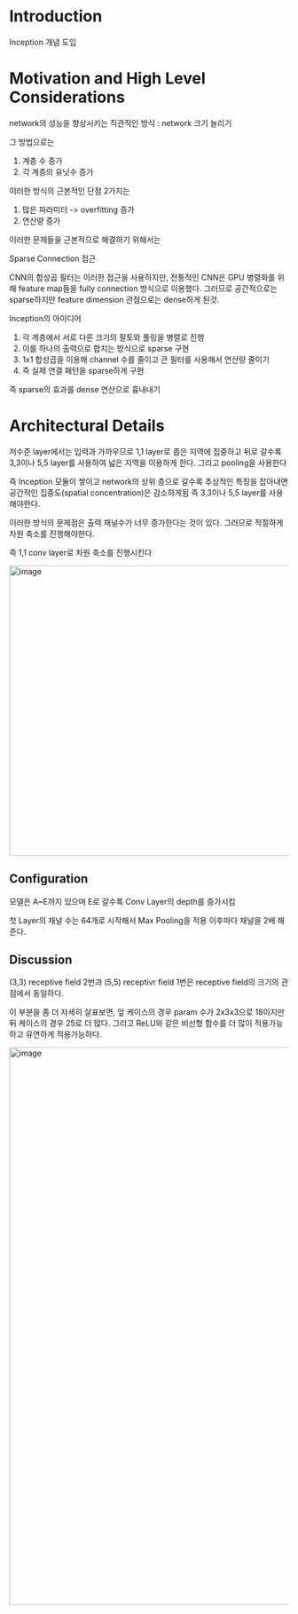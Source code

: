 # Introduction

Inception 개념 도입

# Motivation and High Level Considerations

network의 성능을 향상시키는 직관적인 방식 : network 크기 늘리기

그 방법으로는 

1. 계층 수 증가
2. 각 계층의 유닛수 증가

이러한 방식의 근본적인 단점 2가지는

1. 많은 파라미터 -> overfitting 증가
2. 연산량 증가

이러한 문제들을 근본적으로 해결하기 위해서는

Sparse Connection 접근

CNN의 합성곱 필터는 이러한 접근을 사용하지만,
전통적인 CNN은 GPU 병렬화를 위해 feature map들을 fully connection 방식으로 이용했다.
그러므로 공간적으로는 sparse하지만 feature dimension 관점으로는 dense하게 된것.

Inception의 아이디어

1. 각 계층에서 서로 다른 크기의 필토와 풀링을 병렬로 진행
2. 이를 하나의 출력으로 합치는 방식으로 sparse 구현
3. 1x1 합성곱을 이용해 channel 수를 줄이고 큰 필터를 사용해서 연산량 줄이기
4. 즉 실제 연결 패턴을 sparse하게 구현

즉 sparse의 효과를 dense 연산으로 흉내내기


# Architectural Details

저수준 layer에서는 입력과 가까우므로 1,1 layer로 좁은 지역에 집중하고
뒤로 갈수록 3,3이나 5,5 layer를 사용하여 넓은 지역을 이용하게 한다.
그리고 pooling을 사용한다

즉 Inception 모듈이 쌓이고 network의 상위 층으로 갈수록
추상적인 특징을 잡아내면 공간적인 집중도(spatial concentration)은 감소하게됨
즉 3,3이나 5,5 layer를 사용해야한다.

이러한 방식의 문제점은 출력 채널수가 너무 증가한다는 것이 있다.
그러므로 적절하게 차원 축소를 진행해야한다.

즉 1,1 conv layer로 차원 축소를 진행시킨다

<img width="1240" height="523" alt="image" src="https://github.com/user-attachments/assets/56c18043-2321-4c07-b6ac-4e313b684a18" />

## Configuration

모델은 A~E까지 있으며 E로 갈수록 Conv Layer의 depth를 증가시킴

첫 Layer의 채널 수는 64개로 시작해서 Max Pooling을 적용 이후마다 채널을 2배 해준다.

## Discussion

(3,3) receptive field 2번과 (5,5) receptivr field 1번은 receptive field의 크기의 관점에서 동일하다.

이 부분을 좀 더 자세히 살표보면, 앞 케이스의 경우 param 수가 2x3x3으로 18이지만 뒤 케이스의 경우 25로 더 많다.
그리고 ReLU와 같은 비선형 함수를 더 많이 적용가능하고 유연하게 적용가능하다.


<img width="878" height="1005" alt="image" src="https://github.com/user-attachments/assets/4ba1a367-7c3c-41c9-bb80-da90fdd69988" />




